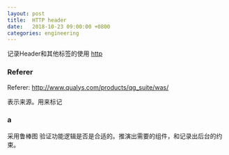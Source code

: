 ```yaml
---
layout: post
title:  HTTP header
date:   2018-10-23 09:00:00 +0800
categories: engineering
---
```

记录Header和其他标签的使用
[http]("https://developer.mozilla.org/zh-CN/docs/Web/HTTP/Headers/Referer")
### Referer
Referer: http://www.qualys.com/products/qg_suite/was/

表示来源。用来标记

### a
采用鲁棒图 验证功能逻辑是否是合适的。推演出需要的组件，和记录出后台的约束。
